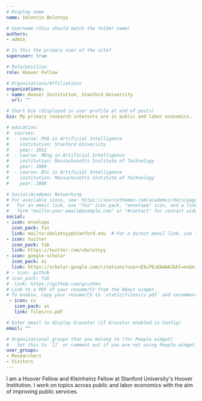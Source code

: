 ```yaml
---
# Display name
name: Valentin Bolotnyy

# Username (this should match the folder name)
authors:
- admin

# Is this the primary user of the site?
superuser: true

# Role/position
role: Hoover Fellow

# Organizations/Affiliations
organizations:
- name: Hoover Institution, Stanford University
  url: ""

# Short bio (displayed in user profile at end of posts)
bio: My primary research interests are in public and labor economics.

# education:
#  courses:
#  - course: PhD in Artificial Intelligence
#    institution: Stanford University
#    year: 2012
#  - course: MEng in Artificial Intelligence
#    institution: Massachusetts Institute of Technology
#    year: 2009
#  - course: BSc in Artificial Intelligence
#    institution: Massachusetts Institute of Technology
#    year: 2008

# Social/Academic Networking
# For available icons, see: https://sourcethemes.com/academic/docs/page-builder/#icons
#   For an email link, use "fas" icon pack, "envelope" icon, and a link in the
#   form "mailto:your-email@example.com" or "#contact" for contact widget.
social:
- icon: envelope
  icon_pack: fas
  link: mailto:vbolotnyy@stanford.edu  # For a direct email link, use "mailto:test@example.org".
- icon: twitter
  icon_pack: fab
  link: https://twitter.com/vbolotnyy
- icon: google-scholar
  icon_pack: ai
  link: https://scholar.google.com/citations?user=EkLPEuEAAAAJ&hl=en&oi=ao
# - icon: github
# icon_pack: fab
#  link: https://github.com/gcushen
# Link to a PDF of your resume/CV from the About widget.
# To enable, copy your resume/CV to `static/files/cv.pdf` and uncomment the lines below.
 - icon: cv
   icon_pack: ai
   link: files/cv.pdf

# Enter email to display Gravatar (if Gravatar enabled in Config)
email: ""

# Organizational groups that you belong to (for People widget)
#   Set this to `[]` or comment out if you are not using People widget.
user_groups:
- Researchers
- Visitors
---
```


I am a Hoover Fellow and Kleinheinz Fellow at Stanford University's Hoover Institution. I work on topics across public and labor economics with the aim of improving public services.
